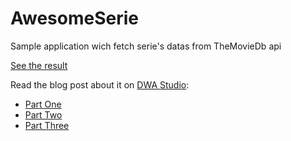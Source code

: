 # AwesomeSerie

Sample application wich fetch serie's datas from TheMovieDb api

[See the result](https://www.youtube.com/watch?v=P3YPm3j4cXQ)

Read the blog post about it on [DWA Studio](https://blog.dwastudio.fr):

- [Part One](https://blog.dwastudio.fr/the-movie-db-react-native-partie-1-les-composants/)
- [Part Two](https://blog.dwastudio.fr/the-movie-db-react-native-partie-2-la-navigation/)
- [Part Three](https://blog.dwastudio.fr/the-movie-db-react-native-partie-3-les-donnees/)

